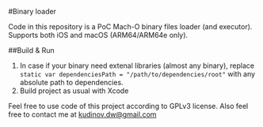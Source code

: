 #Binary loader

Code in this repository is a PoC Mach-O binary files loader (and executor).
Supports both iOS and macOS (ARM64/ARM64e only).


##Build & Run

1. In case if your binary need extenal libraries (almost any binary), replace `static var dependenciesPath = "/path/to/dependencies/root"` with any absolute path to dependencies.
1. Build project as usual with Xcode

Feel free to use code of this project according to GPLv3 license.
Also feel free to contact me at [kudinov.dw@gmail.com](mailto:kudinov.dw@gmail.com)
